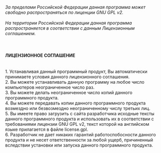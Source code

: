 <i>За пределами Российской Федерации данная программа может свободно распространяться по лиценции GNU GPL v2.</i><br>
<br>
<i>На территории Российской Федерации данная программа распространяется в соответствии с данным Лицензионным соглашением.</i><br>
<br>
<br>
#### ЛИЦЕНЗИОННОЕ СОГЛАШЕНИЕ
<br>
1. Устанавливая данный программный продукт, Вы автоматически принимаете условия данного лицензионного соглашения.<br>
2. Вы можете устанавливать данную программу на любое число компьютеров неограниченное число раз.<br>
3. Вы можете делать неограниченное число копий данного программного продукта.<br>
4. Вы можете передавать копии данного программного продукта возмездно или безвозмездно неограниченному числу третьих лиц.<br>
5. Вы имеете право загрузить с сайта разработчика исходные тексты данного программного продукта и использовать их в соответствии с требованиями лицензии GNU GPL v2, текст которой на английском языке прилагается в файле license.gpl.<br>
6. Разработчик не дает никаких гарантий работоспобосности данного продукта и не несет ответственности за любой ущерб, причиненный вследствии установки или запуска данного программного продукта.<br>
